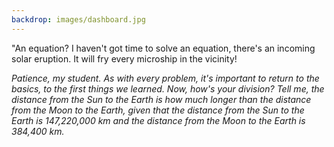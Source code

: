 ```yaml
---
backdrop: images/dashboard.jpg
---
```


"An equation? I haven't got time to solve an equation, there's an incoming solar eruption. It will fry every microship in the vicinity!

_Patience, my student. As with every problem, it's important to return to the basics, to the first things we learned. Now, how's your division? Tell me, the distance from the Sun to the Earth is how much longer than the distance from the Moon to the Earth, given that the distance from the Sun to the Earth is 147,220,000 km and the distance from the Moon to the Earth is 384,400 km._

<Query />


